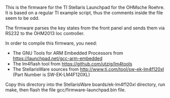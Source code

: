 This is the firmware for the TI Stellaris Launchpad for the OHMsche Roehre. It is based on a regular TI example script, thus the comments inside the file seem to be odd.

The firmware parses the key states from the front panel and sends them via RS232 to the OHM2013 loc controller.

In order to compile this firmware, you need:

- The GNU Tools for ARM Embedded Processors from https://launchpad.net/gcc-arm-embedded
- The lm4flash tool from https://github.com/utzig/lm4tools
- The StellarisWare sources from http://www.ti.com/tool/sw-ek-lm4f120xl (Part Number is SW-EK-LM4F120XL)

Copy this directory into the StellarisWare boards/ek-lm4f120xl directory, run make, then flash the file gcc/firmware-launchpad.bin file.
